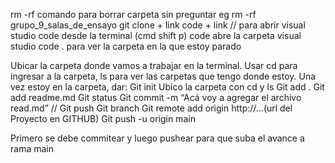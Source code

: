 rm -rf comando para borrar carpeta sin preguntar eg rm -rf grupo_9_salas_de_ensayo
git clone + link
code + link // para abrir visual studio code desde la terminal (cmd shift p)
code abre la carpeta visual studio code . para ver la carpeta en la que estoy parado

Ubicar la carpeta donde vamos a trabajar en la terminal. Usar cd para ingresar a la carpeta, ls para ver las carpetas que tengo donde estoy. Una vez estoy en la carpeta, dar:
Git init
Ubico la carpeta con cd y ls
Git add .
Git add readme.md
Git status
Git commit -m “Acá voy a agregar el archivo read.md” // 
Git push
Git branch
Git remote add origin http://...(url del Proyecto en GITHUB)
Git push -u origin main

Primero se debe commitear y luego pushear para que suba el avance a rama main